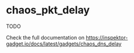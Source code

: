 # chaos_pkt_delay

TODO

Check the full documentation on https://inspektor-gadget.io/docs/latest/gadgets/chaos_dns_delay